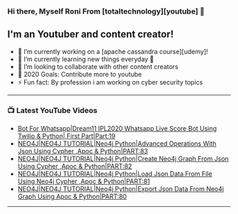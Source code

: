### Hi there, Myself Roni From [totaltechnology][youtube] 👋

## I'm an Youtuber and content creator!
- 🔭 I’m currently working on a [apache cassandra course][udemy]!
- 🌱 I’m currently learning new things everyday 🤣
- 👯 I’m looking to collaborate with other content creators
- 🥅 2020 Goals: Contribute more to youtube
- ⚡ Fun fact: By profession i am working on cyber security topics



---

### 📺 Latest YouTube Videos
<!-- YOUTUBE:START -->
- [Bot For Whatsapp|Dream11 IPL2020 Whatsapp Live Score Bot Using Twilio & Python|,First Part|Part:19](https://www.youtube.com/watch?v=wGVblwnPe2c)
- [NEO4J|NEO4J TUTORIAL|Neo4j Python|Advanced Operations With Json Using Cypher ,Apoc & Python|PART:83](https://www.youtube.com/watch?v=02zwX1Wio-E)
- [NEO4J|NEO4J TUTORIAL|Neo4j Python|Create Neo4j Graph From Json Using Cypher ,Apoc & Python|PART:82](https://www.youtube.com/watch?v=ZIn3pB-0FoE)
- [NEO4J|NEO4J TUTORIAL|Neo4j Python|Load Json Data From File Using Neo4j Cypher ,Apoc & Python|PART:81](https://www.youtube.com/watch?v=SDsov1IKtE8)
- [NEO4J|NEO4J TUTORIAL|Neo4j Python|Export Json Data From Neo4j Graph Using Apoc & Python|PART:80](https://www.youtube.com/watch?v=dgVEYijLJG4)
<!-- YOUTUBE:END -->

---


